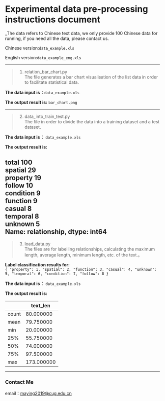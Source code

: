 
# Experimental data pre-processing instructions document
_The data refers to Chinese text data, we only provide 100 Chinese data for running, if you need all the data, please contact us.

Chinese version:`data_example.xls`

English version:`data_example_eng.xls`

----
> 1. relation_bar_chart.py  
The file generates a bar chart visualisation of the list data in order to facilitate statistical data.

**The data input is：**`data_example.xls`

**The output result is:**  `bar_chart.png`

----
> 2. data_into_train_test.py  
The file in order to divide the data into a training dataset and a test dataset.

**The data input is：** `data_example.xls`

**The output result is:**

total       100<br>
spatial      29<br>
property     19<br>
follow       10<br>
condition     9<br>
function      9<br>
casual        8<br>
temporal      8<br>
unknown       5 <br>
Name: relationship, dtype: int64<br>
----
> 3. load_data.py  
The files are for labelling relationships, calculating the maximum length, average length, minimum length, etc. of the text.。

**Label classification results for:**  
`{
  "property": 1,
  "spatial": 2,
  "function": 3,
  "casual": 4,
  "unknown": 5,
  "temporal": 6,
  "condition": 7,
  "follow": 8
}`

**The data input is：** `data_example.xls`

**The output result is:**  

|  | text_len   |
|------|------------|
|count| 80.000000  |
|mean| 79.750000  |
|min| 20.000000 |
|25%| 55.750000  |
|50%| 74.000000  |
|75%| 97.500000 |
|max| 173.000000 |

----

### Contact Me  

email：maying2019@cug.edu.cn